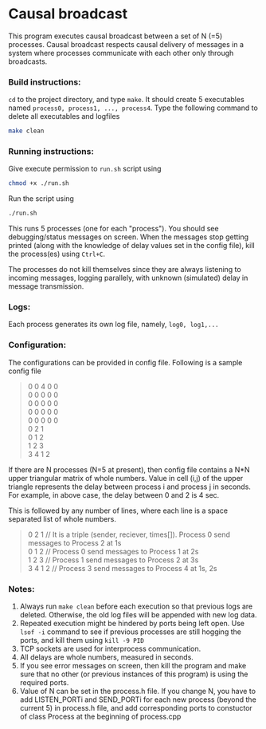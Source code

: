 Causal broadcast
==============

This program executes causal broadcast between a set of N (=5) processes. Causal broadcast respects causal delivery of messages in a system where processes communicate with each other only through broadcasts.

### Build instructions:
```cd``` to the project directory, and type ```make```. It should create 5 executables named ``process0, process1, ..., process4``. Type the following command to delete all executables and logfiles
```sh
make clean
``` 

### Running instructions:
Give execute permission to ```run.sh``` script using
```sh
chmod +x ./run.sh
```
Run the script using
```sh
./run.sh
```
This runs 5 processes (one for each "process"). You should see debugging/status messages on screen. When the messages stop getting printed (along with the knowledge of delay values set in the config file), kill the process(es) using ```Ctrl+C```.

The processes do not kill themselves since they are always listening to incoming messages, logging parallely, with unknown (simulated) delay in message transmission.

### Logs:
Each process generates its own log file, namely, ``log0, log1,...``

### Configuration:
The configurations can be provided in config file. Following is a sample config file

>0 0 4 0 0 <br>
0 0 0 0 0 <br>
0 0 0 0 0 <br>
0 0 0 0 0 <br>
0 0 0 0 0 <br>
0 2 1 <br>
0 1 2 <br>
1 2 3 <br>
3 4 1 2

If there are N processes (N=5 at present), then config file contains a N*N upper triangular matrix of whole numbers. Value in cell (i,j) of the upper triangle represents the delay between process i and process j in seconds. For example, in above case, the delay between 0 and 2 is 4 sec.

This is followed by any number of lines, where each line is a space separated list of whole numbers.
>0 2 1   // It is a triple (sender, reciever, times[]). Process 0 send messages to Process 2 at 1s <br>
0 1 2   // Process 0 send messages to Process 1 at 2s <br>
1 2 3   // Process 1 send messages to Process 2 at 3s <br>
3 4 1 2 // Process 3 send messages to Process 4 at 1s, 2s <br>

### Notes:
1. Always run ```make clean``` before each execution so that previous logs are deleted. Otherwise, the old log files will be appended with new log data.
2. Repeated execution might be hindered by ports being left open. Use ```lsof -i``` command to see if previous processes are still hogging the ports, and kill them using ```kill -9 PID```
3. TCP sockets are used for interprocess communication.
4. All delays are whole numbers, measured in seconds.
5. If you see error messages on screen, then kill the program and make sure that no other (or previous instances of this program) is using the required ports.
6. Value of N can be set in the process.h file. If you change N, you have to add LISTEN_PORTi and SEND_PORTi for each new process (beyond the current 5) in process.h file, and add corresponding ports to constuctor of class Process at the beginning of process.cpp